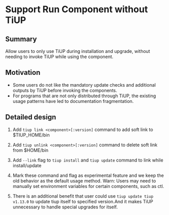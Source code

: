 # Support Run Component without TiUP

## Summary

Allow users to only use TiUP during installation and upgrade, without needing to invoke TiUP while using the component.

## Motivation

- Some users do not like the mandatory update checks and additional outputs by TiUP before invoking the components.
- For programs that are not only distributed through TiUP, the existing usage patterns have led to documentation fragmentation.

## Detailed design

1. Add `tiup link <component>[:version]` command to add soft link to $TIUP_HOME/bin

2. Add `tiup unlink <component>[:version]` command to delete soft link from $HOME/bin

3. Add `--link` flag to `tiup install` and `tiup update` command to link while install/update

4. Mark these command and flag as experimental feature and we keep the old behavior as the default usage method.
Warn: Users may need to manually set environment variables for certain components, such as ctl.

5. There is an additional benefit that user could use `tiup update tiup v1.13.0` to update tiup itself to specified version.And it makes TiUP unnecessary to handle special upgrades for itself.